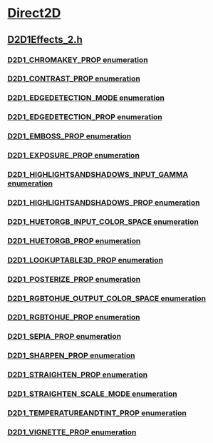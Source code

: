 # [Direct2D](../_direct2d/index.md)
## [D2D1Effects_2.h](index.md)
### [D2D1_CHROMAKEY_PROP enumeration](../d2d1effects_2/ne-d2d1effects_2-d2d1_chromakey_prop.md)
### [D2D1_CONTRAST_PROP enumeration](../d2d1effects_2/ne-d2d1effects_2-d2d1_contrast_prop.md)
### [D2D1_EDGEDETECTION_MODE enumeration](../d2d1effects_2/ne-d2d1effects_2-d2d1_edgedetection_mode.md)
### [D2D1_EDGEDETECTION_PROP enumeration](../d2d1effects_2/ne-d2d1effects_2-d2d1_edgedetection_prop.md)
### [D2D1_EMBOSS_PROP enumeration](../d2d1effects_2/ne-d2d1effects_2-d2d1_emboss_prop.md)
### [D2D1_EXPOSURE_PROP enumeration](../d2d1effects_2/ne-d2d1effects_2-d2d1_exposure_prop.md)
### [D2D1_HIGHLIGHTSANDSHADOWS_INPUT_GAMMA enumeration](../d2d1effects_2/ne-d2d1effects_2-d2d1_highlightsandshadows_input_gamma.md)
### [D2D1_HIGHLIGHTSANDSHADOWS_PROP enumeration](../d2d1effects_2/ne-d2d1effects_2-d2d1_highlightsandshadows_prop.md)
### [D2D1_HUETORGB_INPUT_COLOR_SPACE enumeration](../d2d1effects_2/ne-d2d1effects_2-d2d1_huetorgb_input_color_space.md)
### [D2D1_HUETORGB_PROP enumeration](../d2d1effects_2/ne-d2d1effects_2-d2d1_huetorgb_prop.md)
### [D2D1_LOOKUPTABLE3D_PROP enumeration](../d2d1effects_2/ne-d2d1effects_2-d2d1_lookuptable3d_prop.md)
### [D2D1_POSTERIZE_PROP enumeration](../d2d1effects_2/ne-d2d1effects_2-d2d1_posterize_prop.md)
### [D2D1_RGBTOHUE_OUTPUT_COLOR_SPACE enumeration](../d2d1effects_2/ne-d2d1effects_2-d2d1_rgbtohue_output_color_space.md)
### [D2D1_RGBTOHUE_PROP enumeration](../d2d1effects_2/ne-d2d1effects_2-d2d1_rgbtohue_prop.md)
### [D2D1_SEPIA_PROP enumeration](../d2d1effects_2/ne-d2d1effects_2-d2d1_sepia_prop.md)
### [D2D1_SHARPEN_PROP enumeration](../d2d1effects_2/ne-d2d1effects_2-d2d1_sharpen_prop.md)
### [D2D1_STRAIGHTEN_PROP enumeration](../d2d1effects_2/ne-d2d1effects_2-d2d1_straighten_prop.md)
### [D2D1_STRAIGHTEN_SCALE_MODE enumeration](../d2d1effects_2/ne-d2d1effects_2-d2d1_straighten_scale_mode.md)
### [D2D1_TEMPERATUREANDTINT_PROP enumeration](../d2d1effects_2/ne-d2d1effects_2-d2d1_temperatureandtint_prop.md)
### [D2D1_VIGNETTE_PROP enumeration](../d2d1effects_2/ne-d2d1effects_2-d2d1_vignette_prop.md)
